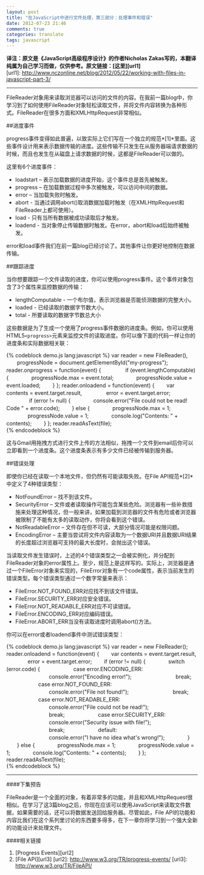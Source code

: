 ```yaml
---
layout: post
title: "在JavaScript中进行文件处理，第三部分：处理事件和错误"
date: 2012-07-23 21:46
comments: true
categories: translate
tags: javascript
---
```

  
**译注：原文是《JavaScript高级程序设计》的作者Nicholas Zakas写的，本翻译纯属为自己学习而做，仅供参考。原文链接：[这里][url1]**  
[url1]: http://www.nczonline.net/blog/2012/05/22/working-with-files-in-javascript-part-3/

***

FileReader对象用来读取浏览器可以访问的文件的内容。在我前一篇blog中，你学习到了如何使用FileReader对象轻松读取文件，并将文件内容转换为各种形式。FileReader在很多方面和XMLHttpRequest非常相似。  

<!--more-->  
##进度事件  
  
progress事件变得如此普遍，以致实际上它们写在一个独立的规范*[1]*里面。这些事件设计用来表示数据传输的进度。这些传输不只发生在从服务器端请求数据的时候，而且也发生在从磁盘上请求数据的时候，这都是FileReader可以做的。  
  
这里有6个进度事件：  

* loadstart – 表示加载数据的进度开始，这个事件总是首先被触发。
* progress – 在加载数据过程中多次被触发，可以访问中间的数据。
* error – 当加载失败时触发。
* abort - 当通过调用abort()取消数据加载时触发（在XMLHttpRequest和FileReader上都可使用）。
* load - 只有当所有数据被成功读取后才触发。
* loadend - 当对象停止传输数据时触发。在error，abort和load后始终被触发。    
  
error和load事件我们在前一篇blog已经讨论了。其他事件让你更好地控制在数据传输。  
  
##跟踪进度  
  
当你想要跟踪一个文件读取的进度，你可以使用progress事件。这个事件对象包含了3个属性来监控数据的传输：  

* lengthComputable - 一个布尔值，表示浏览器是否能侦测数据的完整大小。
* loaded - 已经读取的数据字节数大小。
* total - 所要读取的数据字节数总大小
  
这些数据是为了生成一个使用了progress事件数据的进度条。例如，你可以使用HTML5`<progress>`元素来监控文件的读取进度。你可以像下面的代码一样让你的进度条和实际数据相关联：  

{% codeblock demo.js lang:javascript %}
var reader = new FileReader(), 
　　progressNode = document.getElementById("my-progress"); 
reader.onprogress = function(event) { 　　
　　if (event.lengthComputable) { 
　　　　progressNode.max = event.total; 
　　　　progressNode.value = event.loaded; 
　　} 
}; 
reader.onloadend = function(event) { 
　　var contents = event.target.result, 
　　　　 error = event.target.error; 
　　
　　if (error != null) { 
　　　　console.error("File could not be read! Code " + error.code); 
　　} else { 
　　　　progressNode.max = 1; 
　　　　progressNode.value = 1; 
　　　　console.log("Contents: " + contents); 
　　} 
}; 
reader.readAsText(file);  
{% endcodeblock %}  
  
这与Gmail用拖拽方式进行文件上传的方法相似，拖拽一个文件到email后你可以立即看到一个进度条。这个进度条表示有多少文件已经被传输到服务器。  

##错误处理  
  
即使你已经在读取一个本地文件，但仍然有可能读取失败。在File API规范*[2]*中定义了4种错误类型：    
  
* NotFoundError – 找不到该文件。　　
* SecurityError – 文件或者读取操作可能包含某些危险。浏览器有一些补救措施来处理这种情况，但一般来讲，如果加载到浏览器的文件有危险或者浏览器被限制了不能有太多的读取动作，你将会看到这个错误。　　
* NotReadableError – 文件存在但不可读，大部分情况可能是权限问题。　　
* EncodingError – 主要当尝试将文件内容读取为一个数据URI并且数据URI结果的长度超过浏览器可支持的最大长度时，会抛出这个错误。  
  
当读取文件发生错误时，上述的4个错误类型之一会被实例化，并分配到FileReader对象的error属性上。至少，规范上是这样写的。实际上，浏览器是通过一个FileError对象来实现的，FileError对象有一个code属性，表示当前发生的错误类型。每个错误类型通过一个数字常量来表示：  
  
* FileError.NOT_FOUND_ERR对应找不到该文件错误。
* FileError.SECURITY_ERR对应安全错误。
* FileError.NOT_READABLE_ERR对应不可读错误。
* FileError.ENCODING_ERR对应编码错误。
* FileError.ABORT_ERR当没有读取进度时调用abort()方法。    
  
你可以在error或者loadend事件中测试错误类型：  

{% codeblock demo.js lang:javascript %}
var reader = new FileReader(); 
reader.onloadend = function(event) {
　　var contents = event.target.result, 
　　　　error = event.target.error; 
　　if (error != null) { 
　　　　switch (error.code) {
　　　　　　case error.ENCODING_ERR: 
　　　　　　　　console.error("Encoding error!"); 
　　　　　　　　break; 
　　　　　　case error.NOT_FOUND_ERR: 
　　　　　　　　console.error("File not found!"); 
　　　　　　　　break; 
　　　　　　case error.NOT_READABLE_ERR: 
　　　　　　　　console.error("File could not be read!"); 
　　　　　　　　break; 
　　　　　　case error.SECURITY_ERR: 
　　　　　　　　console.error("Security issue with file!"); 
　　　　　　　　break; 
　　　　　　default: 
　　　　　　　　console.error("I have no idea what's wrong!"); 
　　　　} 
　　} else { 
　　　　progressNode.max = 1; 
　　　　progressNode.value = 1; 
　　　　console.log("Contents: " + contents); 
　　} 
}; 
reader.readAsText(file);   
{% endcodeblock %}
  
***
####下集预告  
  
FileReader是一个全面的对象，有着非常多的功能，并且和XMLHttpRequest很相似。在学习了这3篇blog之后，你现在应该可以使用JavaScript来读取文件数据，如果需要的话，还可以将数据发送回给服务器。尽管如此，File API的功能和内容比我们在这个系列里讨论的东西要多得多，在下一章你将学习到一个强大全新的功能设计来处理文件。  
  
####相关链接  
  
1. [Progress Events][url2]
2. [File API][url3]
[url2]: http://www.w3.org/TR/progress-events/
[url3]: http://www.w3.org/TR/FileAPI/




